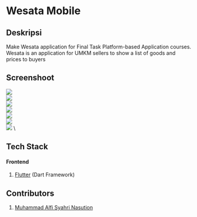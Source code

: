 # Wesata Mobile

## Deskripsi
Make Wesata application for Final Task Platform-based Application courses. Wesata is an application for UMKM sellers to show a list of goods and prices to buyers

## Screenshoot

![](https://user-images.githubusercontent.com/46830684/191880481-4a1c6362-e4cd-4951-87a9-adaccb081270.png) \
![](https://user-images.githubusercontent.com/46830684/191880555-e312d2e5-6cad-4b29-b977-8c92a73da9e3.png) \
![](https://user-images.githubusercontent.com/46830684/191880563-f8b19daa-9c03-43d4-8ba0-c829caf454a6.png) \
![](https://user-images.githubusercontent.com/46830684/191880570-2dd8079b-b1c3-4e60-8a9d-76e238f1ad4a.png) \
![](https://user-images.githubusercontent.com/46830684/191880577-187921eb-9787-4f8e-adf9-50ce870464b6.png) \
![](https://user-images.githubusercontent.com/46830684/191880580-87f6e9cd-9a7b-4855-a5b1-b5b8b80d846c.png) \
![](https://user-images.githubusercontent.com/46830684/191880603-916bd3cc-99fd-4d7f-8eb1-39bbebb03c96.png) \

## Tech Stack

#### Frontend

1. [Flutter](https://flutter.dev/) (Dart Framework)

## Contributors

1. [Muhammad Alfi Syahri Nasution](https://github.com/alfi2811)
